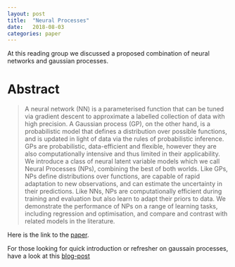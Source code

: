 ```yaml
---
layout: post
title:  "Neural Processes"
date:   2018-08-03
categories: paper
---
```


At this reading group we discussed a proposed combination of neural networks and gaussian processes.
# Abstract

> A neural network (NN) is a parameterised function that can be tuned via gradient descent to approximate a labelled collection of data with high precision. A Gaussian process (GP), on the other hand, is a probabilistic model that defines a distribution over possible functions, and is updated in light of data via the rules of probabilistic inference. GPs are probabilistic, data-efficient and flexible, however they are also computationally intensive and thus limited in their applicability. We introduce a class of neural latent variable models which we call Neural Processes (NPs), combining the best of both worlds. Like GPs, NPs define distributions over functions, are capable of rapid adaptation to new observations, and can estimate the uncertainty in their predictions. Like NNs, NPs are computationally efficient during training and evaluation but also learn to adapt their priors to data. We demonstrate the performance of NPs on a range of learning tasks, including regression and optimisation, and compare and contrast with related models in the literature. 


Here is the link to the [paper].

For those looking for quick introduction or refresher on gaussain processes, have a look at this [blog-post]


[paper]: https://arxiv.org/abs/1807.01622
[blog-post]: http://katbailey.github.io/post/gaussian-processes-for-dummies/
